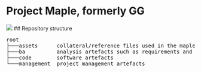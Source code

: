 # Project Maple, formerly GG
<img src="https://img.shields.io/badge/version-0.01-yellow.svg">
## Repository structure
<pre>
root
├───assets      collateral/reference files used in the maple builds
├───ba          analysis artefacts such as requirements and models
├───code        software artefacts
└───management  project management artefacts
</pre>
